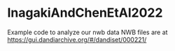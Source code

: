 # InagakiAndChenEtAl2022
Example code to analyze our nwb data
NWB files are at https://gui.dandiarchive.org/#/dandiset/000221/
